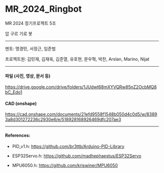 # MR_2024_Ringbot
MR 2024 정기프로젝트 5조

압 구르 기로 봇

****

멘토: 명경민, 서정근, 임준범

프로젝트원: 김민재, 김재욱, 김준열, 유호현, 문우혁, 박찬, Arslan, Marino, Nijat

****

#### 파일 (사진, 영상, 문서 등)
https://drive.google.com/drive/folders/1JUdwt68mXYVQRw85nZ2OcbMQ8bC_Edo1

#### CAD (onshape)
https://cad.onshape.com/documents/21efd9558f1548b050d4c0d5/w/83893a8d301272236c2930e6/e/518928168926469dfc207ae3

****

#### References:
- PID_v1.h: https://github.com/br3ttb/Arduino-PID-Library

- ESP32Servo.h: https://github.com/madhephaestus/ESP32Servo

- MPU6050.h: https://github.com/kriswiner/MPU6050